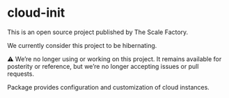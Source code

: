 # cloud-init

This is an open source project published by The Scale Factory.

We currently consider this project to be hibernating.

:warning: We’re no longer using or working on this project. It remains available for posterity or reference, but we’re no longer accepting issues or pull requests.

Package provides configuration and customization of cloud instances.

